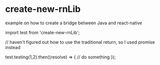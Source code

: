 # create-new-rnLib
example on how to create a bridge between Java and react-native

import test from 'create-new-rnLib';

// haven't figured out how to use the traditional return, so I used promise instead

test.testing(1,2).then((resolve) => {
  // do something
});
